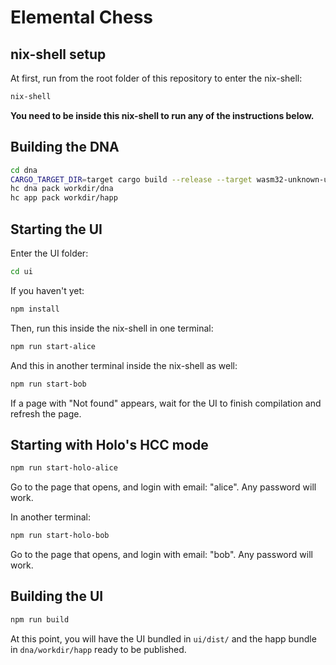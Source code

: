 # Elemental Chess

## nix-shell setup

At first, run from the root folder of this repository to enter the nix-shell:

```bash
nix-shell
```

**You need to be inside this nix-shell to run any of the instructions below.**

## Building the DNA

```bash
cd dna
CARGO_TARGET_DIR=target cargo build --release --target wasm32-unknown-unknown
hc dna pack workdir/dna
hc app pack workdir/happ
```

## Starting the UI

Enter the UI folder:

```bash
cd ui
```

If you haven't yet:

```bash
npm install
```

Then, run this inside the nix-shell in one terminal:

```bash
npm run start-alice
```

And this in another terminal inside the nix-shell as well:

```bash
npm run start-bob
```

If a page with "Not found" appears, wait for the UI to finish compilation and refresh the page.

## Starting with Holo's HCC mode

```bash
npm run start-holo-alice
```

Go to the page that opens, and login with email: "alice". Any password will work.

In another terminal:

```bash
npm run start-holo-bob
```

Go to the page that opens, and login with email: "bob". Any password will work.

## Building the UI

```bash
npm run build
```

At this point, you will have the UI bundled in `ui/dist/` and the happ bundle in `dna/workdir/happ` ready to be published.